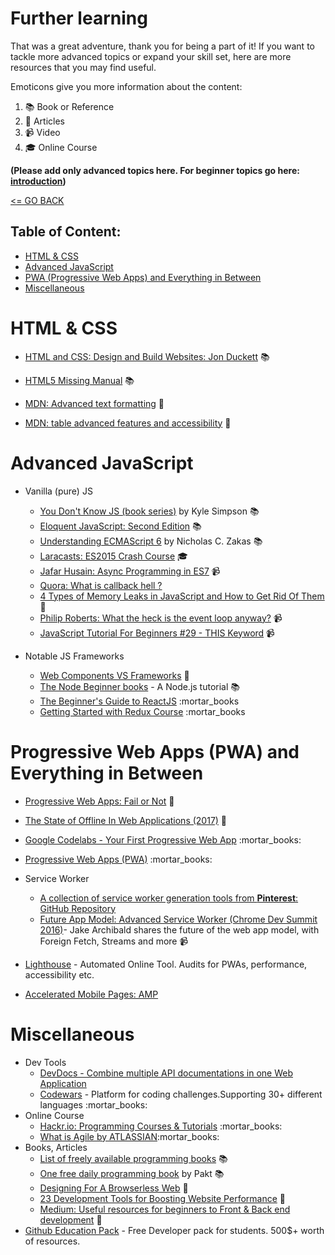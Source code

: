 # Further learning

That was a great adventure, thank you for being a part of it! If you want to tackle more advanced topics or expand your skill set, here are more resources that you may find useful.

Emoticons give you more information about the content:
1. :books: Book or Reference
2. :book:  Articles
3. :video_camera: Video
4. :mortar_board:  Online Course

__(Please add only advanced topics here. For beginner topics go here: [introduction](../introduction/README.md))__

[<= GO BACK ](../README.md)

## Table of Content:

- [HTML & CSS](#html)
- [Advanced JavaScript](#purejavascript)
- [PWA (Progressive Web Apps) and Everything in Between](#pwa)
- [Miscellaneous](#Miscellaneous)

# <a name="html">HTML & CSS</a>

* [HTML and CSS: Design and Build Websites: Jon Duckett](http://www.htmlandcssbook.com/) :books:
* [HTML5 Missing Manual](http://shop.oreilly.com/product/0636920029243.do) :books:

* [MDN: Advanced text formatting](https://developer.mozilla.org/en-US/docs/Learn/HTML/Introduction_to_HTML/Advanced_text_formatting) :book:
* [MDN: table advanced features and accessibility](https://developer.mozilla.org/en-US/docs/Learn/HTML/Tables/Advanced) :book:

# <a name="purejavascript">Advanced JavaScript</a>
* Vanilla (pure) JS 

  * [You Don't Know JS (book series)](https://github.com/getify/You-Dont-Know-JS) by Kyle Simpson :books:
  * [Eloquent JavaScript: Second Edition](http://eloquentjavascript.net/) :books: 
  * [Understanding ECMAScript 6](https://leanpub.com/understandinges6/read) by Nicholas C. Zakas :books:  
  * [Laracasts: ES2015 Crash Course](https://laracasts.com/series/es6-cliffsnotes) :mortar_board:
  * [Jafar Husain: Async Programming in ES7](https://www.youtube.com/watch?v=lil4YCCXRYc) :video_camera:
  * [Quora: What is callback hell ?](https://www.quora.com/What-is-callback-hell)
  * [4 Types of Memory Leaks in JavaScript and How to Get Rid Of Them](https://auth0.com/blog/four-types-of-leaks-in-your-javascript-code-and-how-to-get-rid-of-them/) :book:
  * [Philip Roberts: What the heck is the event loop anyway?](https://www.youtube.com/watch?v=8aGhZQkoFbQ1) :video_camera:
  * [JavaScript Tutorial For Beginners #29 - THIS Keyword](https://www.youtube.com/watch?v=yVdU2coJ1VQ) :video_camera:

* Notable JS Frameworks

  * [Web Components VS Frameworks](https://medium.com/@oneeezy/frameworks-vs-web-components-9a7bd89da9d4) :book:
  * [The Node Beginner books](https://www.nodebeginner.org/) - A Node.js tutorial :books:
  * [The Beginner's Guide to ReactJS](https://egghead.io/courses/the-beginner-s-guide-to-reactjs) :mortar_books
  * [Getting Started with Redux Course](https://egghead.io/courses/getting-started-with-redux)  :mortar_books
 
#  <a name="pwa">Progressive Web Apps (PWA) and Everything in Between</a>

* [Progressive Web Apps: Fail or Not](https://simpleprogrammer.com/2017/11/08/progressive-web-applications/) :book:
* [The State of Offline In Web Applications (2017)](https://www.wegotrats.com/the-state-of-offline-in-web-applications-2017/) :book:

* [Google Codelabs - Your First Progressive Web App](https://codelabs.developers.google.com/codelabs/your-first-pwapp/index.html) :mortar_books:
* [Progressive Web Apps (PWA)](https://www.writesoftware.org/course/progressive-web-apps) :mortar_books:

* Service Worker
  * [A collection of service worker generation tools from **Pinterest**: GitHub Repository](https://github.com/pinterest/service-workers)
  * [Future App Model: Advanced Service Worker (Chrome Dev Summit 2016)](https://www.youtube.com/watch?v=J2dOTKBoTL4)- Jake Archibald shares the future of the web app model, with Foreign Fetch, Streams and more :video_camera:
  
* [Lighthouse](https://developers.google.com/web/tools/lighthouse/) - Automated Online Tool. Audits for PWAs, performance, accessibility etc. 
* [Accelerated Mobile Pages: AMP](https://www.ampproject.org/)

#  <a name="html">Miscellaneous</a>
* Dev Tools
  * [DevDocs - Combine multiple API documentations in one Web Application](http://devdocs.io/)
  * [Codewars](https://codewars.com/) - Platform for coding challenges.Supporting 30+ different languages :mortar_books:
* Online Course 
  * [Hackr.io: Programming Courses & Tutorials](https://hackr.io/) :mortar_books:
  * [What is Agile by ATLASSIAN](https://www.atlassian.com/agile):mortar_books:
* Books, Articles
  * [List of freely available programming books](https://github.com/EbookFoundation/free-programming-books) :books:
  * [One free daily programming book](https://www.packtpub.com/packt/offers/free-learning) by Pakt :books:
  * [Designing For A Browserless Web](https://www.smashingmagazine.com/2017/11/designing-for-a-browserless-web/) :book:
  * [23 Development Tools for Boosting Website Performance](https://www.sitepoint.com/23-development-tools-boosting-website-performance/) :book:
  * [Medium: Useful resources for beginners to Front & Back end development](https://medium.com/@emregozel/useful-resources-for-beginners-to-front-end-development-2b110499628e) :book:
* [Github Education Pack](https://education.github.com/pack) - Free Developer pack for students. 500$+ worth of resources.  

